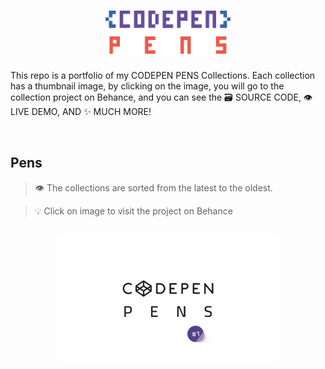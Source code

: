 <h1 align='center'>
    <img src='./images/header.svg' width='200px'>
</h1>

This repo is a portfolio of my CODEPEN PENS Collections. Each collection has a thumbnail image, by clicking on the image, you will go to the collection project on Behance, and you can see the 🗃 SOURCE CODE, 👁 LIVE DEMO, AND ✨ MUCH MORE!

<br>

## Pens
> 👁 The collections are sorted from the latest to the oldest.

> 💡 Click on image to visit the project on Behance

<br>

<div align='center'>
    <a href='https://www.behance.net/gallery/157503967/CODEPEN-PENS-Collection-1'>
        <picture title='CODEPEN PENS Collection #1'>
            <source height='200px' media='(min-width: 411px)' srcset='./images/thumbnails/1.png'>
            <source width='95%' media='(max-width: 410px)' srcset='./images/thumbnails/1.png'>
            <img src='./images/thumbnails/1.png' height='200px'>
        </picture>
    </a>
</div>
